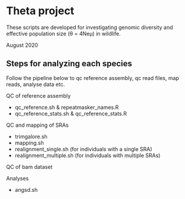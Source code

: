 # Theta project

These scripts are developed for investigating genomic diversity and effective population size (θ = 4Neμ) in wildlife.

August 2020

## Steps for analyzing each species

Follow the pipeline below to qc reference assembly, qc read files, map reads, analyse data etc.

QC of reference assembly
- qc_reference.sh & repeatmasker_names.R
- qc_reference_stats.sh & qc_reference_stats.R

QC and mapping of SRAs
- trimgalore.sh
- mapping.sh
- realignment_single.sh (for individuals with a single SRA)
- realignment_multiple.sh (for individuals with multiple SRAs)

QC of bam dataset


Analyses
- angsd.sh



